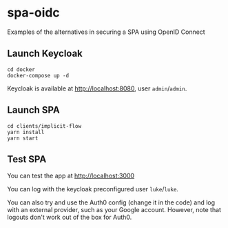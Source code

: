 # spa-oidc

Examples of the alternatives in securing a SPA using OpenID Connect

## Launch Keycloak

```
cd docker
docker-compose up -d
```

Keycloak is available at <http://localhost:8080>, user `admin`/`admin`.

## Launch SPA

```
cd clients/implicit-flow
yarn install
yarn start
```

## Test SPA

You can test the app at <http://localhost:3000>

You can log with the keycloak preconfigured user `luke`/`luke`.

You can also try and use the Auth0 config (change it in the code) and
log with an external provider, such as your Google account.
However, note that logouts don't work out of the box for Auth0.

